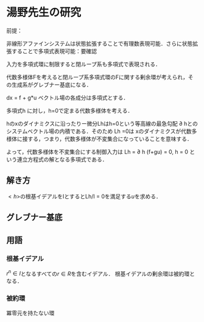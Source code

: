 # 湯野先生の研究

前提：

非線形アファインシステムは状態拡張することで有理数表現可能．さらに状態拡張することで多項式表現可能：要確認

入力を多項式環に制限すると閉ループ系も多項式で表現される．

代数多様体Fを考えると閉ループ系多項式環のFに関する剰余環が考えられ，その生成系がグレブナー基底になる．

dx = f + g*u
ベクトル場の各成分は多項式とする．

多項式h に対し，h=0で定まる代数多様体を考える．

hのxのダイナミクスに沿ったりー微分Lhはh=0という等高線の最急勾配 $\partial$ hとのシステムベクトル場の内積である．そのため Lh =0は xのダイナミクスが代数多様体に接する，つまり，代数多様体が不変集合になっていることを意味する．

よって，代数多様体を不変集合にする制御入力は
Lh = $\partial$ h (f+gu) = 0, h = 0 という連立方程式の解となる多項式である．

## 解き方

$<h>$の根基イデアルをIとするとLh/I = 0を満足する$u$を求める．

## グレブナー基底

## 用語

### 根基イデアル

 $r^n \in I$となるすべての$r\in R$を含むイデアル．
 根基イデアルの剰余環は被約環となる．

### 被約環

冪零元を持たない環
